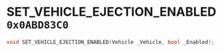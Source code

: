 # SET_VEHICLE_EJECTION_ENABLED `0x0ABD83C0`

```cpp
void SET_VEHICLE_EJECTION_ENABLED(Vehicle _Vehicle, bool _Enabled);
```